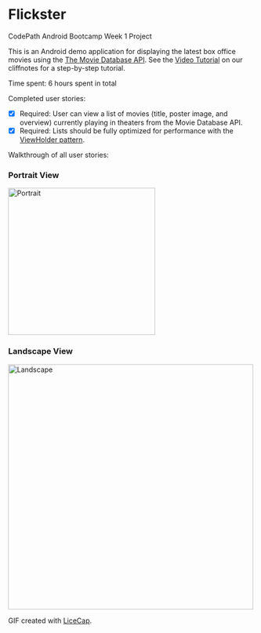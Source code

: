 # Flickster
CodePath Android Bootcamp Week 1 Project

This is an Android demo application for displaying the latest box office movies using the [The Movie Database API](http://docs.themoviedb.apiary.io/). See the [Video Tutorial](http://courses.codepath.com/course_videos/intro_to_android/youtube/MW1yVzRdq5s*3Flist=PLrT2tZ9JRrf4jWZN7nIYHYYj7R8uE1jBu&index=0?title=video+walkthrough) on our cliffnotes for a step-by-step tutorial.

Time spent: 6 hours spent in total

Completed user stories:

 * [x] Required: User can view a list of movies (title, poster image, and overview) currently playing in theaters from the Movie Database API.
 * [x] Required: Lists should be fully optimized for performance with the [ViewHolder pattern](http://guides.codepath.com/android/Using-an-ArrayAdapter-with-ListView#improving-performance-with-the-viewholder-pattern).
 
Walkthrough of all user stories:

### Portrait View
<img src='http://i66.tinypic.com/300fubr.gif' title='Portrait' width='300' alt='Portrait' /> 

### Landscape View
<img src='http://i65.tinypic.com/2ik30d3.gif' title='Landscape' width='500' alt='Landscape' /> 

GIF created with [LiceCap](http://www.cockos.com/licecap/).

